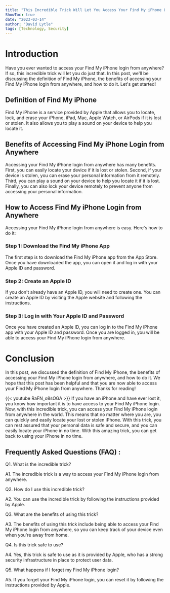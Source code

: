 ```yaml
---
title: "This Incredible Trick Will Let You Access Your Find My iPhone Login From Anywhere - You Won't Believe What Happens Next!"
ShowToc: true 
date: "2023-03-14"
author: "David Lytle" 
tags: [Technology, Security]
---
```

# Introduction

Have you ever wanted to access your Find My iPhone login from anywhere? If so, this incredible trick will let you do just that. In this post, we'll be discussing the definition of Find My iPhone, the benefits of accessing your Find My iPhone login from anywhere, and how to do it. Let's get started!

## Definition of Find My iPhone

Find My iPhone is a service provided by Apple that allows you to locate, lock, and erase your iPhone, iPad, Mac, Apple Watch, or AirPods if it is lost or stolen. It also allows you to play a sound on your device to help you locate it.

## Benefits of Accessing Find My iPhone Login from Anywhere

Accessing your Find My iPhone login from anywhere has many benefits. First, you can easily locate your device if it is lost or stolen. Second, if your device is stolen, you can erase your personal information from it remotely. Third, you can play a sound on your device to help you locate it if it is lost. Finally, you can also lock your device remotely to prevent anyone from accessing your personal information.

## How to Access Find My iPhone Login from Anywhere

Accessing your Find My iPhone login from anywhere is easy. Here's how to do it:

### Step 1: Download the Find My iPhone App

The first step is to download the Find My iPhone app from the App Store. Once you have downloaded the app, you can open it and log in with your Apple ID and password.

### Step 2: Create an Apple ID

If you don't already have an Apple ID, you will need to create one. You can create an Apple ID by visiting the Apple website and following the instructions.

### Step 3: Log in with Your Apple ID and Password

Once you have created an Apple ID, you can log in to the Find My iPhone app with your Apple ID and password. Once you are logged in, you will be able to access your Find My iPhone login from anywhere.

# Conclusion

In this post, we discussed the definition of Find My iPhone, the benefits of accessing your Find My iPhone login from anywhere, and how to do it. We hope that this post has been helpful and that you are now able to access your Find My iPhone login from anywhere. Thanks for reading!

{{< youtube RaFN_o8sOGA >}} 
If you have an iPhone and have ever lost it, you know how important it is to have access to your Find My iPhone login. Now, with this incredible trick, you can access your Find My iPhone login from anywhere in the world. This means that no matter where you are, you can quickly and easily locate your lost or stolen iPhone. With this trick, you can rest assured that your personal data is safe and secure, and you can easily locate your iPhone in no time. With this amazing trick, you can get back to using your iPhone in no time.

## Frequently Asked Questions (FAQ) :
Q1. What is the incredible trick?

A1. The incredible trick is a way to access your Find My iPhone login from anywhere.

Q2. How do I use this incredible trick?

A2. You can use the incredible trick by following the instructions provided by Apple.

Q3. What are the benefits of using this trick?

A3. The benefits of using this trick include being able to access your Find My iPhone login from anywhere, so you can keep track of your device even when you're away from home.

Q4. Is this trick safe to use?

A4. Yes, this trick is safe to use as it is provided by Apple, who has a strong security infrastructure in place to protect user data.

Q5. What happens if I forget my Find My iPhone login?

A5. If you forget your Find My iPhone login, you can reset it by following the instructions provided by Apple.


